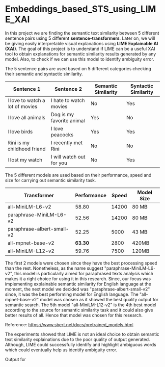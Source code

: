 # Embeddings_based_STS_using_LIME_XAI

In this project we are finding the semantic text similarity between 5 different sentence pairs using 5 different **sentence-transformers**. Later on, we will be giving easily interpretable visual explanations using **LIME Explainable AI (XAI)**. The goal of this project is to understand if LIME can be a useful XAI tool to obtain explanations for semantic similarity results generated by any model. Also, to check if we can use this model to identify ambiguity error. 

The 5 sentence pairs are used based on 5 different categories checking their semantic and syntactic similarity.

Sentence 1 | Sentence 2 | Semantic Similarity | Syntactic Similarity
--- | --- | --- | ---
I love to watch a lot of movies | I hate to watch movies | No | Yes
I love all animals | Dog is my favorite animal | Yes | No
I love birds | I love peacocks | Yes | Yes
Rini is my childhood friend | I recently met Rini | No | No
I lost my watch | I will watch out for you | No | Yes

The 5 different models are used based on their performance, speed and size for carrying out semantic similarity task.

Transformer | Performance | Speed | Model Size
--- | --- | --- | ---
all-MiniLM-L6-v2 | 58.80 | 14200 | 80 MB
paraphrase-MiniLM-L6-v2 | 52.56 | 14200 | 80 MB
paraphrase-albert-small-v2 | 52.25 | 5000 | 43 MB
all-mpnet-base-v2  | **63.30** | 2800 | 420MB
all-MiniLM-L12-v2 | 59.76 | 7500 | 120MB

The first 2 models were chosen since they have the best processing speed than the rest. Nonetheless, as the name suggest "paraphrase-MiniLM-L6-v2", this model is particularly aimed for paraphrased texts analysis which makes it a right choice for using it in this research. Since, our focus was implementing explainable semantic similarity for English language at the moment, the next model we decided was "paraphrase-albert-small-v2" since, it was the best performing model for English language. The "all-mpnet-base-v2" model was chosen as it showed the best quality output for semantic search. The 5th model "all-MiniLM-L12-v2" is the 4th best model according to the source for semantic similarity task and it could also give better results of all. Hence that model was chosen for this research.

Reference: https://www.sbert.net/docs/pretrained_models.html


The experiments showed that LIME is not an ideal choice to obtain semantic text similarity explainations due to the poor quality of output generated. Although, LIME could successfully identify and highlight ambiguous words which could eventually help us identify ambiguity error.

Output for 